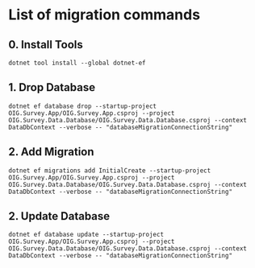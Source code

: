# List of migration commands

## 0. Install Tools
```
dotnet tool install --global dotnet-ef
```

## 1. Drop Database
```
dotnet ef database drop --startup-project OIG.Survey.App/OIG.Survey.App.csproj --project OIG.Survey.Data.Database/OIG.Survey.Data.Database.csproj --context DataDbContext --verbose -- "databaseMigrationConnectionString"
```

## 2. Add Migration
```
dotnet ef migrations add InitialCreate --startup-project OIG.Survey.App/OIG.Survey.App.csproj --project OIG.Survey.Data.Database/OIG.Survey.Data.Database.csproj --context DataDbContext --verbose -- "databaseMigrationConnectionString"
```

## 2. Update Database
```
dotnet ef database update --startup-project OIG.Survey.App/OIG.Survey.App.csproj --project OIG.Survey.Data.Database/OIG.Survey.Data.Database.csproj --context DataDbContext --verbose -- "databaseMigrationConnectionString"
```
